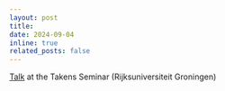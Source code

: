 ```yaml
---
layout: post
title: 
date: 2024-09-04
inline: true
related_posts: false
---
```


[Talk](https://www.mseri.me/mathcal/) at the Takens Seminar (Rijksuniversiteit Groningen)